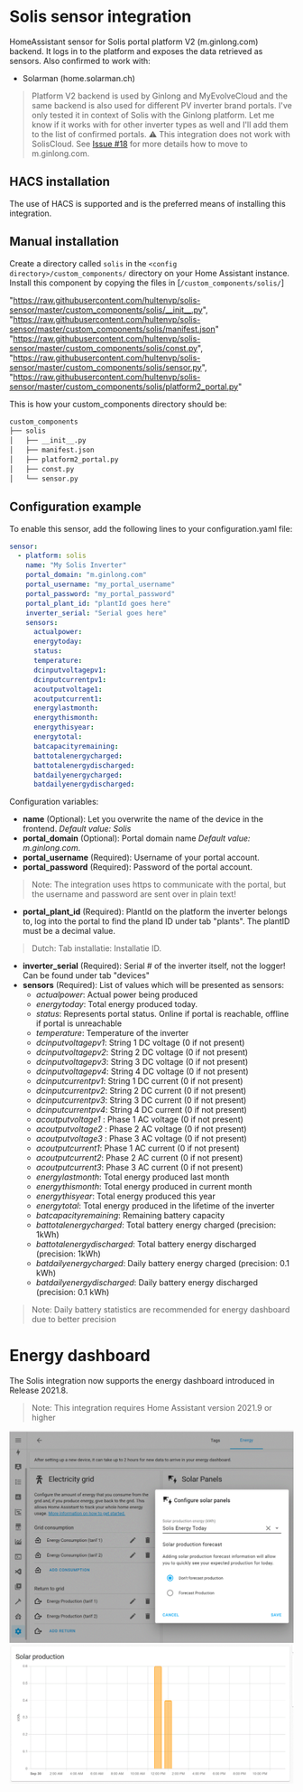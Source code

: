 # Solis sensor integration
HomeAssistant sensor for Solis portal platform V2 (m.ginlong.com) backend. It logs in to the platform and exposes the data retrieved as sensors.
Also confirmed to work with:
* Solarman (home.solarman.ch)

> Platform V2 backend is used by Ginlong and MyEvolveCloud and the same backend is also used for different PV inverter brand portals. I've only tested it in context of Solis with the Ginlong platform. Let me know if it works with for other inverter types as well and I'll add them to the list of confirmed portals.
> :warning: This integration does not work with SolisCloud. See [Issue #18](https://github.com/hultenvp/solis-sensor/issues/18) for more details how to move to m.ginlong.com.

## HACS installation

The use of HACS is supported and is the preferred means of installing this integration.

## Manual installation

Create a directory called `solis` in the `<config directory>/custom_components/` directory on your Home Assistant instance.
Install this component by copying the files in [`/custom_components/solis/`]

"https://raw.githubusercontent.com/hultenvp/solis-sensor/master/custom_components/solis/__init__.py",
"https://raw.githubusercontent.com/hultenvp/solis-sensor/master/custom_components/solis/manifest.json"
"https://raw.githubusercontent.com/hultenvp/solis-sensor/master/custom_components/solis/const.py",
"https://raw.githubusercontent.com/hultenvp/solis-sensor/master/custom_components/solis/sensor.py",
"https://raw.githubusercontent.com/hultenvp/solis-sensor/master/custom_components/solis/platform2_portal.py"

This is how your custom_components directory should be:
```bash
custom_components
├── solis
│   ├── __init__.py
│   ├── manifest.json
│   ├── platform2_portal.py
│   ├── const.py
│   └── sensor.py
```

## Configuration example

To enable this sensor, add the following lines to your configuration.yaml file:

``` YAML
sensor:
  - platform: solis
    name: "My Solis Inverter"
    portal_domain: "m.ginlong.com"
    portal_username: "my_portal_username"
    portal_password: "my_portal_password"
    portal_plant_id: "plantId goes here"
    inverter_serial: "Serial goes here"
    sensors:
      actualpower:
      energytoday:
      status:
      temperature:
      dcinputvoltagepv1:
      dcinputcurrentpv1:
      acoutputvoltage1:
      acoutputcurrent1:
      energylastmonth:
      energythismonth:
      energythisyear:
      energytotal:
      batcapacityremaining:
      battotalenergycharged:
      battotalenergydischarged:
      batdailyenergycharged:
      batdailyenergydischarged:
```

Configuration variables:

* **name** (Optional): Let you overwrite the name of the device in the frontend. *Default value: Solis*
* **portal_domain** (Optional): Portal domain name *Default value: m.ginlong.com*.
* **portal_username** (Required): Username of your portal account.
* **portal_password** (Required): Password of the portal account. 
> Note: The integration uses https to communicate with the portal, but the username and password are sent over in plain text!
* **portal_plant_id** (Required): PlantId on the platform the inverter belongs to, log into the portal to find the pland ID under tab "plants". The plantID must be a decimal value. 
> Dutch: Tab installatie: Installatie ID. 
* **inverter_serial** (Required): Serial # of the inverter itself, not the logger! Can be found under tab "devices" 
* **sensors** (Required): List of values which will be presented as sensors:
  * *actualpower*: Actual power being produced
  * *energytoday*: Total energy produced today.
  * *status*: Represents portal status. Online if portal is reachable, offline if portal is unreachable
  * *temperature*: Temperature of the inverter
  * *dcinputvoltagepv1*: String 1 DC voltage (0 if not present)
  * *dcinputvoltagepv2*: String 2 DC voltage (0 if not present)
  * *dcinputvoltagepv3*: String 3 DC voltage (0 if not present)
  * *dcinputvoltagepv4*: String 4 DC voltage (0 if not present)
  * *dcinputcurrentpv1*: String 1 DC current (0 if not present)
  * *dcinputcurrentpv2*: String 2 DC current (0 if not present)
  * *dcinputcurrentpv3*: String 3 DC current (0 if not present)
  * *dcinputcurrentpv4*: String 4 DC current (0 if not present)
  * *acoutputvoltage1* : Phase 1 AC voltage (0 if not present)
  * *acoutputvoltage2* : Phase 2 AC voltage (0 if not present)
  * *acoutputvoltage3* : Phase 3 AC voltage (0 if not present)
  * *acoutputcurrent1*: Phase 1 AC current (0 if not present)
  * *acoutputcurrent2*: Phase 2 AC current (0 if not present)
  * *acoutputcurrent3*: Phase 3 AC current (0 if not present)
  * *energylastmonth*: Total energy produced last month 
  * *energythismonth*: Total energy produced in current month
  * *energythisyear*: Total energy produced this year
  * *energytotal*: Total energy produced in the lifetime of the inverter
  * *batcapacityremaining*: Remaining battery capacity 
  * *battotalenergycharged*: Total battery energy charged (precision: 1kWh)
  * *battotalenergydischarged*: Total battery energy discharged (precision: 1kWh)
  * *batdailyenergycharged*: Daily battery energy charged (precision: 0.1 kWh)
  * *batdailyenergydischarged*: Daily battery energy discharged (precision: 0.1 kWh)
> Note: Daily battery statistics are recommended for energy dashboard due to better precision

# Energy dashboard
The Solis integration now supports the energy dashboard introduced in Release 2021.8. 
> Note: This integration requires Home Assistant version 2021.9 or higher

![dashboard integration](./image/energy_dashboard_integration.GIF)
![energy production](./image/solar_production_energy_dashboard.GIF)
